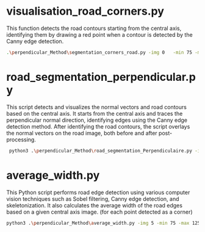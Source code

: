 # visualisation_road_corners.py
This function detects the road contours starting from the central axis, identifying them by drawing a red point when a contour is detected by the Canny edge detection.

```bash
.\perpendicular_Method\segmentation_corners_road.py -img 0   -min 75 -max 125
```

# road_segmentation_perpendicular.py
This script detects and visualizes the normal vectors and road contours based on the central axis. It starts from the central axis and traces the perpendicular normal direction, identifying edges using the Canny edge detection method. After identifying the road contours, the script overlays the normal vectors on the road image, both before and after post-processing.


```bash
 python3 .\perpendicular_Method\road_segmentation_Perpendiculaire.py -img 0 -min 75 -max 125
 ```



# average_width.py
This Python script performs road edge detection using various computer vision techniques such as Sobel filtering, Canny edge detection, and skeletonization. It also calculates the average width of the road edges based on a given central axis image. (for each point detected as a corner)

```bash
python3 .\perpendicular_Method\average_width.py -img 5 -min 75 -max 125
```
